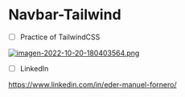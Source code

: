 # Navbar-Tailwind

- [ ] Practice of TailwindCSS

[![imagen-2022-10-20-180403564.png](https://i.postimg.cc/43K5BjTX/imagen-2022-10-20-180403564.png)](https://postimg.cc/qtTy7bRF)

- [ ] LinkedIn

https://www.linkedin.com/in/eder-manuel-fornero/
